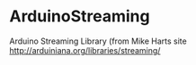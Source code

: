 # ArduinoStreaming
Arduino Streaming Library (from Mike Harts site http://arduiniana.org/libraries/streaming/
